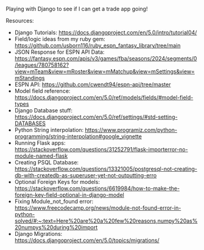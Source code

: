 Playing with Django to see if I can get a trade app going!

Resources:
- Django Tutorials: https://docs.djangoproject.com/en/5.0/intro/tutorial04/
- Field/logic ideas from my ruby gem: https://github.com/usborn116/ruby_espn_fantasy_library/tree/main
- JSON Response for ESPN API Data: https://fantasy.espn.com/apis/v3/games/fba/seasons/2024/segments/0/leagues/780758162?view=mTeam&view=mRoster&view=mMatchup&view=mSettings&view=mStandings
- ESPN API: https://github.com/cwendt94/espn-api/tree/master
- Model field reference: https://docs.djangoproject.com/en/5.0/ref/models/fields/#model-field-types
- Django Database stuff: https://docs.djangoproject.com/en/5.0/ref/settings/#std-setting-DATABASES
- Python String interpolation: https://www.programiz.com/python-programming/string-interpolation#google_vignette
- Running Flask apps: https://stackoverflow.com/questions/31252791/flask-importerror-no-module-named-flask
- Creating PSQL Database: https://stackoverflow.com/questions/13321005/postgresql-not-creating-db-with-createdb-as-superuser-yet-not-outputting-erro
- Optional Foreign Keys for models: https://stackoverflow.com/questions/6619984/how-to-make-the-foreign-key-field-optional-in-django-model
- Fixing Module_not_found error: https://www.freecodecamp.org/news/module-not-found-error-in-python-solved/#:~:text=Here%20are%20a%20few%20reasons,numpy%20as%20numpys%20during%20import
- Django Migrations: https://docs.djangoproject.com/en/5.0/topics/migrations/